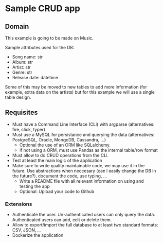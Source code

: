 # Sample CRUD app

## Domain
This example is going to be made on Music.

Sample attributes used for the DB:
- Song name: str
- Album: str
- Artist: str
- Genre: str
- Release date: datetime

Some of this may be moved to new tables to add more information (for example, extra data on the artists) but for this example we will use a single table design.

## Requisites
* Must have a Command Line Interface (CLI) with argparse (alternatives: fire, click, typer)
* Must use a MySQL for persistance and querying the data (alternatives: PostgreSQL, Oracle, MongoDB, Cassandra, ...)
    * Optional the use of an ORM like SQLalchemy.
    * If not using a ORM, must use Pandas as the internal table/row format
* Must allow to do CRUD operations from the CLI.
* Test at least the main logic of the application
* Make sure to write quality maintainable code, we may use it in the future. Use abstractions when neccesary (can I easily change the DB in the future?), document the code, use typing, ...
    * Write a README file with all relevant information on using and testing the app
    * Optional: Upload your code to Github
### Extensions
* Authenticate the user. Un-authenticated users can only query the data. Authenticated users can add, edit or delete them.
* Allow to export/import the full database to at least two standard formats: CSV, JSON, ...
* Dockerize the application